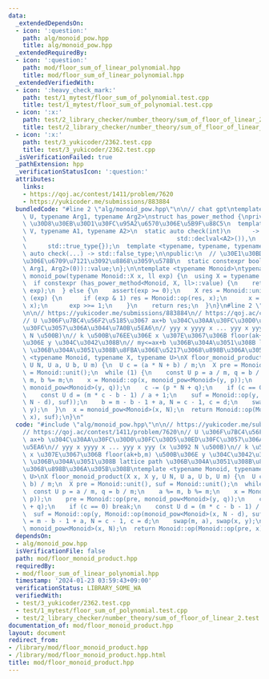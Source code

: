 ```yaml
---
data:
  _extendedDependsOn:
  - icon: ':question:'
    path: alg/monoid_pow.hpp
    title: alg/monoid_pow.hpp
  _extendedRequiredBy:
  - icon: ':question:'
    path: mod/floor_sum_of_linear_polynomial.hpp
    title: mod/floor_sum_of_linear_polynomial.hpp
  _extendedVerifiedWith:
  - icon: ':heavy_check_mark:'
    path: test/1_mytest/floor_sum_of_polynomial.test.cpp
    title: test/1_mytest/floor_sum_of_polynomial.test.cpp
  - icon: ':x:'
    path: test/2_library_checker/number_theory/sum_of_floor_of_linear_2.test.cpp
    title: test/2_library_checker/number_theory/sum_of_floor_of_linear_2.test.cpp
  - icon: ':x:'
    path: test/3_yukicoder/2362.test.cpp
    title: test/3_yukicoder/2362.test.cpp
  _isVerificationFailed: true
  _pathExtension: hpp
  _verificationStatusIcon: ':question:'
  attributes:
    links:
    - https://qoj.ac/contest/1411/problem/7620
    - https://yukicoder.me/submissions/883884
  bundledCode: "#line 2 \"alg/monoid_pow.hpp\"\n\n// chat gpt\ntemplate <typename\
    \ U, typename Arg1, typename Arg2>\nstruct has_power_method {\nprivate:\n  //\
    \ \u30D8\u30EB\u30D1\u30FC\u95A2\u6570\u306E\u5B9F\u88C5\n  template <typename\
    \ V, typename A1, typename A2>\n  static auto check(int)\n      -> decltype(std::declval<V>().power(std::declval<A1>(),\n\
    \                                          std::declval<A2>()),\n            \
    \      std::true_type{});\n  template <typename, typename, typename>\n  static\
    \ auto check(...) -> std::false_type;\n\npublic:\n  // \u30E1\u30BD\u30C3\u30C9\
    \u306E\u6709\u7121\u3092\u8868\u3059\u578B\n  static constexpr bool value = decltype(check<U,\
    \ Arg1, Arg2>(0))::value;\n};\n\ntemplate <typename Monoid>\ntypename Monoid::X\
    \ monoid_pow(typename Monoid::X x, ll exp) {\n  using X = typename Monoid::X;\n\
    \  if constexpr (has_power_method<Monoid, X, ll>::value) {\n    return Monoid::power(x,\
    \ exp);\n  } else {\n    assert(exp >= 0);\n    X res = Monoid::unit();\n    while\
    \ (exp) {\n      if (exp & 1) res = Monoid::op(res, x);\n      x = Monoid::op(x,\
    \ x);\n      exp >>= 1;\n    }\n    return res;\n  }\n}\n#line 2 \"mod/floor_monoid_product.hpp\"\
    \n\n// https://yukicoder.me/submissions/883884\n// https://qoj.ac/contest/1411/problem/7620\n\
    // U \u306F\u7BC4\u56F2\u5185\u3067 ax+b \u304C\u30AA\u30FC\u30D0\u30FC\u30D5\u30ED\
    \u30FC\u3057\u306A\u3044\u7A0B\u5EA6\n// yyy x yyyy x ... yyy x yyy (x \u3092\
    \ N \u500B)\n// k \u500B\u76EE\u306E x \u307E\u3067\u306B floor(ak+b,m) \u500B\
    \u306E y \u304C\u3042\u308B\n// my<=ax+b \u306B\u304A\u3051\u308B lattice path\
    \ \u306B\u304A\u3051\u308B\u8FBA\u306E\u5217\u3068\u898B\u306A\u305B\u308B\ntemplate\
    \ <typename Monoid, typename X, typename U>\nX floor_monoid_product(X x, X y,\
    \ U N, U a, U b, U m) {\n  U c = (a * N + b) / m;\n  X pre = Monoid::unit(), suf\
    \ = Monoid::unit();\n  while (1) {\n    const U p = a / m, q = b / m;\n    a %=\
    \ m, b %= m;\n    x = Monoid::op(x, monoid_pow<Monoid>(y, p));\n    pre = Monoid::op(pre,\
    \ monoid_pow<Monoid>(y, q));\n    c -= (p * N + q);\n    if (c == 0) break;\n\
    \    const U d = (m * c - b - 1) / a + 1;\n    suf = Monoid::op(y, Monoid::op(monoid_pow<Monoid>(x,\
    \ N - d), suf));\n    b = m - b - 1 + a, N = c - 1, c = d;\n    swap(m, a), swap(x,\
    \ y);\n  }\n  x = monoid_pow<Monoid>(x, N);\n  return Monoid::op(Monoid::op(pre,\
    \ x), suf);\n}\n"
  code: "#include \"alg/monoid_pow.hpp\"\n\n// https://yukicoder.me/submissions/883884\n\
    // https://qoj.ac/contest/1411/problem/7620\n// U \u306F\u7BC4\u56F2\u5185\u3067\
    \ ax+b \u304C\u30AA\u30FC\u30D0\u30FC\u30D5\u30ED\u30FC\u3057\u306A\u3044\u7A0B\
    \u5EA6\n// yyy x yyyy x ... yyy x yyy (x \u3092 N \u500B)\n// k \u500B\u76EE\u306E\
    \ x \u307E\u3067\u306B floor(ak+b,m) \u500B\u306E y \u304C\u3042\u308B\n// my<=ax+b\
    \ \u306B\u304A\u3051\u308B lattice path \u306B\u304A\u3051\u308B\u8FBA\u306E\u5217\
    \u3068\u898B\u306A\u305B\u308B\ntemplate <typename Monoid, typename X, typename\
    \ U>\nX floor_monoid_product(X x, X y, U N, U a, U b, U m) {\n  U c = (a * N +\
    \ b) / m;\n  X pre = Monoid::unit(), suf = Monoid::unit();\n  while (1) {\n  \
    \  const U p = a / m, q = b / m;\n    a %= m, b %= m;\n    x = Monoid::op(x, monoid_pow<Monoid>(y,\
    \ p));\n    pre = Monoid::op(pre, monoid_pow<Monoid>(y, q));\n    c -= (p * N\
    \ + q);\n    if (c == 0) break;\n    const U d = (m * c - b - 1) / a + 1;\n  \
    \  suf = Monoid::op(y, Monoid::op(monoid_pow<Monoid>(x, N - d), suf));\n    b\
    \ = m - b - 1 + a, N = c - 1, c = d;\n    swap(m, a), swap(x, y);\n  }\n  x =\
    \ monoid_pow<Monoid>(x, N);\n  return Monoid::op(Monoid::op(pre, x), suf);\n}"
  dependsOn:
  - alg/monoid_pow.hpp
  isVerificationFile: false
  path: mod/floor_monoid_product.hpp
  requiredBy:
  - mod/floor_sum_of_linear_polynomial.hpp
  timestamp: '2024-01-23 03:59:43+09:00'
  verificationStatus: LIBRARY_SOME_WA
  verifiedWith:
  - test/3_yukicoder/2362.test.cpp
  - test/1_mytest/floor_sum_of_polynomial.test.cpp
  - test/2_library_checker/number_theory/sum_of_floor_of_linear_2.test.cpp
documentation_of: mod/floor_monoid_product.hpp
layout: document
redirect_from:
- /library/mod/floor_monoid_product.hpp
- /library/mod/floor_monoid_product.hpp.html
title: mod/floor_monoid_product.hpp
---
```

